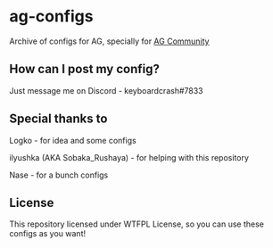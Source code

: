 # ag-configs
Archive of configs for AG, specially for <a href="https://discord.com/oauth2/authorize?client_id=930511251912671314&guild_id=&scope=bot&permissions=980937982" target="_blank">AG Community</a>

## How can I post my config?
Just message me on Discord - keyboardcrash#7833

## Special thanks to
Logko - for idea and some configs

ilyushka (AKA Sobaka_Rushaya) - for helping with this repository

Nase - for a bunch configs

## License
This repository licensed under WTFPL License, so you can use these configs as you want!



 
